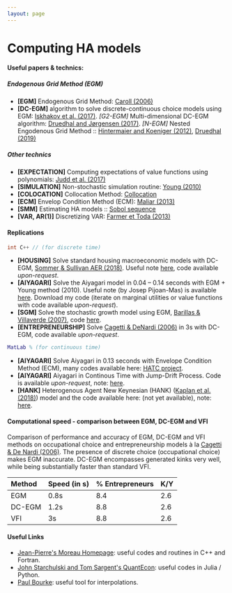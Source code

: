 ```yaml
---
layout: page
---
```



# Computing HA models

#### Useful papers & technics:
##### Endogenous Grid Method (EGM)
 - **[EGM]** Endogenous Grid Method: [Caroll (2006)](http://pages.stern.nyu.edu/~dbackus/Computation/Carroll%20endog%20grid%20EL%2006.pdf)
 - **[DC-EGM]** algorithm to solve discrete-continuous choice models using EGM: [Iskhakov et al. (2017)](https://onlinelibrary.wiley.com/doi/abs/10.3982/QE643). *[G2-EGM]* Multi-dimensional DC-EGM algorithm: [Druedhal and Jørgensen (2017)](https://www.sciencedirect.com/science/article/pii/S0165188916301920). *[N-EGM]* Nested Engodenous Grid Method :: [Hintermaier and Koeniger (2012)](https://hal.archives-ouvertes.fr/hal-00732758/document), [Druedhal (2019)](http://web.econ.ku.dk/druedahl/papers/2019_NEGM.pdf)
 
##### Other technics
 
* **[EXPECTATION]** Computing expectations of value functions using polynomials: [Judd et al. (2017)](https://onlinelibrary.wiley.com/doi/abs/10.3982/QE329) 
* **[SIMULATION]** Non-stochastic simulation routine: [Young (2010)](http://people.virginia.edu/~ey2d/young_2010.pdf)
* **[COLOCATION]** Collocation Method: [Collocation](https://en.wikipedia.org/wiki/Collocation_method)
* **[ECM]** Envelop Condition Method (ECM): [Maliar (2013)](https://stanford.edu/~maliarl/Files/EL2013.pdf)
* **[SMM]** Estimating HA models :: [Sobol sequence](https://en.wikipedia.org/wiki/Sobol_sequence) 
* **[VAR, AR(1)]** Discretizing VAR: [Farmer et Toda (2013)](https://www.econstor.eu/bitstream/10419/195551/1/1015515150.pdf)  

#### Replications

```c++
int C++ // (for discrete time)
```
* **[HOUSING]** Solve standard housing macroeconomic models with DC-EGM, [Sommer & Sullivan AER (2018)](https://www.aeaweb.org/articles?id=10.1257/aer.20141751). Useful note <a href="http://agaillard.eu/projects/HOUSING_notes/numerical_solution_Sommer_Sullivan_AER.pdf" target="_blank">here</a>, code available *upon-request*.
* **[AIYAGARI]** Solve the Aiyagari model in 0.04 – 0.14 seconds with EGM + Young method (2010). Useful note (by Josep Pijoan-Mas) is available <a href="https://www.cemfi.es/~pijoan/Teaching_files/Notes%20on%20endogenous%20grid%20method.pdf" target="_blank">here</a>. Download my code (iterate on marginal utilities or value functions with code available *upon-request*).
* **[SGM]** Solve the stochastic growth model using EGM, [Barillas & Villaverde (2007)](https://econpapers.repec.org/article/eeedyncon/v_3a31_3ay_3a2007_3ai_3a8_3ap_3a2698-2712.htm), code [here](https://github.com/AGaillardTSE/stochastic-growth-model).
* **[ENTREPRENEURSHIP]** Solve [Cagetti & DeNardi (2006)](http://users.nber.org/~denardim/research/JPEfinal.pdf) in 3s with DC-EGM, code available *upon-request*.

```matlab
MatLab % (for continuous time)
```
* **[AIYAGARI]** Solve Aiyagari in 0.13 seconds with Envelope Condition Method (ECM), many codes available here: [HATC project](http://www.princeton.edu/%7Emoll/HACTproject.htm).
* **[AIYAGARI]** Aiyagari in Continous Time with Jump-Drift Process. Code is available *upon-request*, note: <a href="http://agaillard.eu/resources/aiyagari2.pdf" target="_blank">here</a>.
* **[HANK]** Heterogenous Agent New Keynesian (HANK) ([Kaplan et al. (2018)](https://www.princeton.edu/~moll/HANK.pdf)) model and the code available here: (not yet available), note: <a href="http://agaillard.eu/resources/HANK.pdf" target="_blank">here</a>.

 
#### Computational speed - comparison between EGM, DC-EGM and VFI
Comparison of performance and accuracy of EGM, DC-EGM and VFI methods on occupational choice and entrepreneurship models à la [Cagetti & De Nardi (2006)](http://users.nber.org/~denardim/research/caciocristina.pdf). The presence of discrete choice (occupational choice) makes EGM inaccurate. DC-EGM encompasses generated kinks very well, while being substantially faster than standard VFI.

| Method        | Speed (in s)         | % Entrepreneurs | K/Y |
|:-------------|:------------------|:------|:------|
| EGM           | 0.8s | 8.4  | 2.6 |
| DC-EGM | 1.2s   | 8.8  | 2.6 |
| VFI           | 3s      | 8.8   | 2.6 |




#### Useful Links 
* [Jean-Pierre's Moreau Homepage](http://jean-pierre.moreau.pagesperso-orange.fr/links.html): useful codes and routines in C++ and Fortran.
* [John Starchulski and Tom Sargent's QuantEcon](http://quant-econ.net): useful codes in Julia / Python.
* [Paul Bourke](http://paulbourke.org/miscellaneous/interpolation/): useful tool for interpolations.




